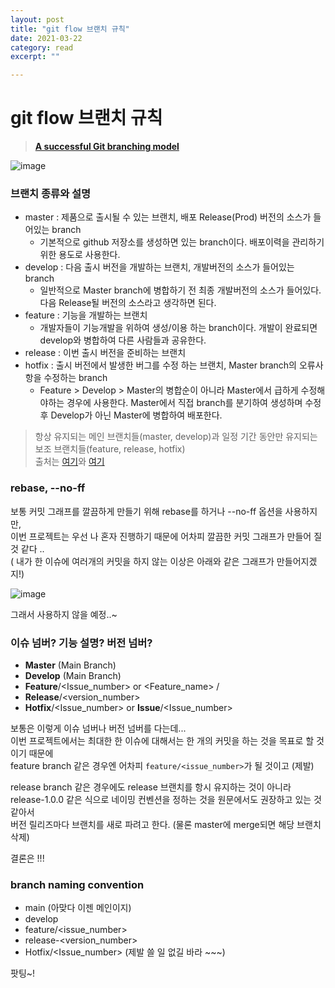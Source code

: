 ```yaml
---
layout: post
title: "git flow 브랜치 규칙" 
date: 2021-03-22
category: read 
excerpt: ""

---
```


# git flow 브랜치 규칙

> [**A successful Git branching model**](https://nvie.com/posts/a-successful-git-branching-model/)

![image](https://user-images.githubusercontent.com/28949235/111961598-96d47b80-8b34-11eb-8237-384afdb4873f.png)

### 브랜치 종류와 설명

- master : 제품으로 출시될 수 있는 브랜치, 배포 Release(Prod) 버전의 소스가 들어있는 branch
  - 기본적으로 github 저장소를 생성하면 있는 branch이다. 배포이력을 관리하기 위한 용도로 사용한다. 
- develop : 다음 출시 버전을 개발하는 브랜치, 개발버전의 소스가 들어있는 branch
  - 일반적으로 Master branch에 병합하기 전 최종 개발버전의 소스가 들어있다. 다음 Release될 버전의 소스라고 생각하면 된다.
- feature : 기능을 개발하는 브랜치
  - 개발자들이 기능개발을 위하여 생성/이용 하는 branch이다. 개발이 완료되면 develop와 병합하여 다른 사람들과 공유한다.
- release : 이번 출시 버전을 준비하는 브랜치
- hotfix : 출시 버전에서 발생한 버그를 수정 하는 브랜치, Master branch의 오류사항을 수정하는 branch
  - Feature > Develop > Master의 병합순이 아니라 Master에서 급하게 수정해야하는 경우에 사용한다. Master에서 직접 branch를 분기하여 생성하며 수정 후 Develop가 아닌 Master에 병합하여 배포한다.

> 항상 유지되는 메인 브랜치들(master, develop)과 일정 기간 동안만 유지되는 보조 브랜치들(feature, release, hotfix)   
> 출처는 [여기](https://woowabros.github.io/experience/2017/10/30/baemin-mobile-git-branch-strategy.html)와 [여기](https://www.kyungyeon.dev/posts/13)



### rebase, --no-ff

보통 커밋 그래프를 깔끔하게 만들기 위해 rebase를 하거나 --no-ff 옵션을 사용하지만,  
이번 프로젝트는 우선 나 혼자 진행하기 때문에 어차피 깔끔한 커밋 그래프가 만들어 질 것 같다 ..  
( 내가 한 이슈에 여러개의 커밋을 하지 않는 이상은 아래와 같은 그래프가 만들어지겠지!)

![image](https://user-images.githubusercontent.com/28949235/111963257-a3f26a00-8b36-11eb-8af2-ee8ddc1b2f57.png)

그래서 사용하지 않을 예정..~

### 이슈 넘버? 기능 설명? 버전 넘버?

- **Master** (Main Branch)
- **Develop** (Main Branch)
- **Feature**/<Issue_number> or <Feature_name> / <Short Description>
- **Release**/<version_number>
- **Hotfix**/<Issue_number> or **Issue**/<Issue_number>

보통은 이렇게 이슈 넘버나 버전 넘버를 다는데...    
이번 프로젝트에서는 최대한 한 이슈에 대해서는 한 개의 커밋을 하는 것을 목표로 할 것이기 때문에  
feature branch 같은 경우엔 어차피 `feature/<issue_number>`가 될 것이고 (제발)

release branch 같은 경우에도 release 브랜치를 항시 유지하는 것이 아니라  
release-1.0.0 같은 식으로 네이밍 컨벤션을 정하는 것을 원문에서도 권장하고 있는 것 같아서  
버전 릴리즈마다 브랜치를 새로 파려고 한다. (물론 master에 merge되면 해당 브랜치 삭제)

결론은 !!!

### branch naming convention

- main (아맞다 이젠 메인이지)
- develop
- feature/<issue_number>
- release-<version_number>
- Hotfix/<Issue_number> (제발 쓸 일 없길 바라 ~~~) 



팟팅~!